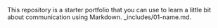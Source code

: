 This repository is a starter portfolio that you can use to learn a little bit about communication using Markdown.
_includes/01-name.md.
#
